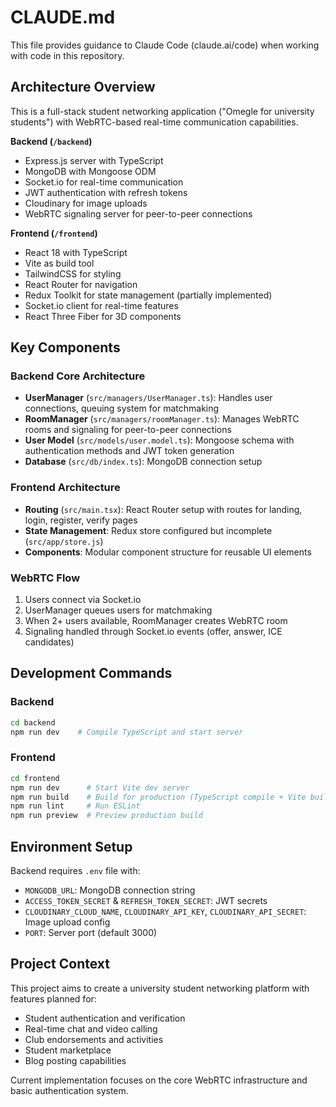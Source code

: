 # CLAUDE.md

This file provides guidance to Claude Code (claude.ai/code) when working with code in this repository.

## Architecture Overview

This is a full-stack student networking application ("Omegle for university students") with WebRTC-based real-time communication capabilities.

**Backend (`/backend`)**
- Express.js server with TypeScript
- MongoDB with Mongoose ODM
- Socket.io for real-time communication
- JWT authentication with refresh tokens
- Cloudinary for image uploads
- WebRTC signaling server for peer-to-peer connections

**Frontend (`/frontend`)**
- React 18 with TypeScript
- Vite as build tool
- TailwindCSS for styling
- React Router for navigation
- Redux Toolkit for state management (partially implemented)
- Socket.io client for real-time features
- React Three Fiber for 3D components

## Key Components

### Backend Core Architecture
- **UserManager** (`src/managers/UserManager.ts`): Handles user connections, queuing system for matchmaking
- **RoomManager** (`src/managers/roomManager.ts`): Manages WebRTC rooms and signaling for peer-to-peer connections
- **User Model** (`src/models/user.model.ts`): Mongoose schema with authentication methods and JWT token generation
- **Database** (`src/db/index.ts`): MongoDB connection setup

### Frontend Architecture
- **Routing** (`src/main.tsx`): React Router setup with routes for landing, login, register, verify pages
- **State Management**: Redux store configured but incomplete (`src/app/store.js`)
- **Components**: Modular component structure for reusable UI elements

### WebRTC Flow
1. Users connect via Socket.io
2. UserManager queues users for matchmaking
3. When 2+ users available, RoomManager creates WebRTC room
4. Signaling handled through Socket.io events (offer, answer, ICE candidates)

## Development Commands

### Backend
```bash
cd backend
npm run dev    # Compile TypeScript and start server
```

### Frontend
```bash
cd frontend
npm run dev      # Start Vite dev server
npm run build    # Build for production (TypeScript compile + Vite build)
npm run lint     # Run ESLint
npm run preview  # Preview production build
```

## Environment Setup

Backend requires `.env` file with:
- `MONGODB_URL`: MongoDB connection string
- `ACCESS_TOKEN_SECRET` & `REFRESH_TOKEN_SECRET`: JWT secrets
- `CLOUDINARY_CLOUD_NAME`, `CLOUDINARY_API_KEY`, `CLOUDINARY_API_SECRET`: Image upload config
- `PORT`: Server port (default 3000)

## Project Context

This project aims to create a university student networking platform with features planned for:
- Student authentication and verification
- Real-time chat and video calling
- Club endorsements and activities
- Student marketplace
- Blog posting capabilities

Current implementation focuses on the core WebRTC infrastructure and basic authentication system.